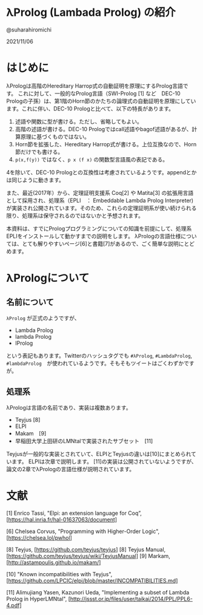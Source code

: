 λProlog (Lambada Prolog) の紹介
========================

@suharahiromichi

2021/11/06


# はじめに

λPrologは高階のHereditary Harrop式の自動証明を原理にするProlog言語です。
これに対して、一般的なProlog言語（SWI-Prolog [1] など　DEC-10 Prologの子孫）は、第1階のHorn節のかたちの論理式の自動証明を原理にしています。これに伴い、DEC-10 Prologと比べて、以下の特長があります。

1. 述語や関数に型が書ける。ただし、省略してもよい。
2. 高階の述語が書ける。DEC-10 Prologではcall述語やbagof述語があるが、計算原理に基づくものではない。
3. Horn節を拡張した、Hereditary Harrop式が書ける。上位互換なので、Horn節だけでも書ける。
4. ``p(x,f(y))`` ではなく、``p x (f x)`` の関数型言語風の表記である。

4を除いて、DEC-10 Prologとの互換性は考慮されているようです。appendとかは同じように動きます。

また、最近(2017年）から、定理証明支援系 Coq[2] や Matita[3] の拡張用言語として採用され、処理系（EPLI　： Embeddable Lambda Prolog Interpreter)が実装され公開されています。そのため、これらの定理証明系が使い続けられる限り、処理系は保守されるのではないかと予想されます。

本資料は、すでにPrologプログラミングについての知識を前提にして、処理系EPLIをインストールして動かすまでの説明をします。
λPrologの言語仕様については、とても解りやすいページ[6]と書籍[7]があるので、ごく簡単な説明にとどめます。

# λPrologについて

## 名前について

``λProlog`` が正式のようですが、

- Lambda Prolog
- lambda Prolog
- lProlog

という表記もあります。Twitterのハッシュタグでも ``#λProlog``, ``#LambdaProlog``, ``#lambdaProlog``　が使われているようです。そもそもツイートはごくわずかですが。

## 処理系

λPrologは言語の名前であり、実装は複数あります。

- Teyjus [8]
- ELPI
- Makam　[9]
- 早稲田大学上田研のLMNtalで実装されたサブセット　[11]

Teyjusが一般的な実装とされていて、ELPIとTeyjusの違いは[10]にまとめられています。
ELPIは次章で説明します。
[11]の実装は公開されていないようですが、論文の2章でλPrologの言語仕様が説明されています。


# 文献

[1] Enrico Tassi, "Elpi: an extension language for Coq”, [https://hal.inria.fr/hal-01637063/document]

[6] Chelsea Corvus, "Programming with Higher-Order Logic", [https://chelsea.lol/pwhol]

[8] Teyjus, [https://github.com/teyjus/teyjus]
[8] Teyjus Manual, [https://github.com/teyjus/teyjus/wiki/TeyjusManual]
[9] Markam, [http://astampoulis.github.io/makam/]

[10] "Known incompatibilities with Teyjus",[https://github.com/LPCIC/elpi/blob/master/INCOMPATIBILITIES.md]

[11] Alimujiang Yasen, Kazunori Ueda, "Implementing a subset of Lambda Prolog in HyperLMNtal", [http://jssst.or.jp/files/user/taikai/2014/PPL/PPL6-4.pdf]

